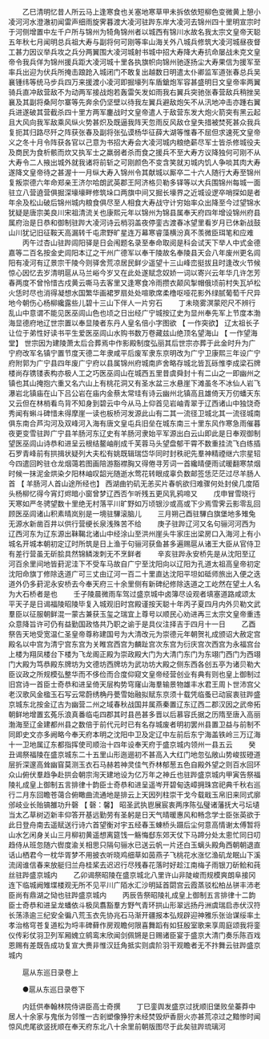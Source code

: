 <!-- { "loadSidebar": true } -->
　　乙巳清明忆昔人所云马上逢寒食也关塞地寒草甲未拆依依短柳色变微黄上憩小凌河河水澄澈初闻雷声细雨旋霁暮渡大凌河驻跸东岸大凌河去锦州四十里明宣宗时于河侧增置中左千户所与锦州为犄角锦州者以城西有锦川水故名我太宗文皇帝天聪五年秋七月闻明总兵祖大寿与副将何可刚等率山海关外八城兵修筑大凌河城昼夜督工甚力因议举兵攻之兵分两翼围大凌河城射书城中招大寿降大寿抗命屡战未克文皇帝令我兵佯为锦州援兵距大凌河城十里各执旗帜向锦州驰逐扬尘大寿果信为援军至率兵出迎为伏兵所掩击踉跄入城闭门不敢复出越数日明遣太仆卿监军道张春总兵吴襄锺纬等统马步兵四万来援渡小凌河即掘壕列车盾鎗炮军容甚盛明日文皇帝率两翼骑兵直冲敌营敌不为动两军接战炮若轰雷矢发如雨我右翼兵突驰张春营敌兵稍挫吴襄及其副将桑阿尔寨等先奔余仍坚壁以待我左翼兵避敌炮矢不从汛地冲击亦踵右翼兵进遂破其营截杀四十里方两军鏖战时文皇帝遣人于敌营东发大炮火箭突有黑云起且大风向我军敌乘风纵火势甚炽及既逼我阵天忽雨反风敌仓皇失措被焚死甚众我兵复扼其归路尽歼之阵获张春及副将张弘谟杨华征薛大湖等惟春不屈但求速死文皇帝义之冬十月令阵获各官以己意为书招大寿会大凌河城内粮绝薪尽军士皆杀修城役夫及商民为食析骸而炊又执军士之羸弱者杀而食之援兵不至大寿方议降独何可刚不从大寿令二人掖出城外就我诸将前斩之可刚颜色不变含笑就刃城内饥人争啖其肉大寿遂降文皇帝待之甚渥十一月纵大寿入锦州令其献城以厮卒二十六人随行大寿至锦州复叛崇德六年命郑亲王济尔哈朗武英郡王阿济格贝勒多铎等以大兵围锦州每城一面驻立八营遶营俱掘深壕壕畔修筑垛口两旗中间又掘长壕界之近城设逻卒哨探如是者年余及松山破后锦州城内粮食俱尽至人相食大寿战守计穷始率众出降至今过望锦水犹疑是唐宗美良川宋祖清流关也康熙元年以锦州为锦县属奉天府四年增设锦州府县属府治是日恭和御制驻跸大凌河诗云梢羽盖夜停銮古渡春冰望里看岁月已休新战鼓山川犹记旧征鞍天高漏转千屯肃野旷星连万幕寒睿藻横汾真不羡微臣珥笔和应难 
　　丙午过杏山驻跸闾阳驿是日会闱题名录至奉命取阅是科会试天下举人中式金德嘉等二百名按金史闾阳本辽之干州广德军以奉干陵故名奉陵县天会八年废州更名闾阳有凌河有辽景宗干陵今则驿舍荒凉居民鲜少遥望十三山峰峦挺拔且时逢改火节候惊心因忆去岁清明扈从马兰峪今岁又在此处遂赋念奴娇一词以寄兴云年华几许怎芳春两度不曾怜惜古戍黄云嘶马去客里又逢寒食冷雨攒衣颠风掣帽俄顷前村失瓦垆松火恁时尽也消得凝想水国繁华画裙罗扇处处喧歌席柔橹呕哑花影外绿腻葡萄千尺异地今朝伤心杨柳纔露些儿碧十三山下伴人一片穷石 
　　丁未晓雾溟蒙咫尺不辨行乱山中意谓不能见医巫闾山色也顷之日出经广宁城按辽史为显州奉先军上节度本渤海显德府地辽世宗置以奉显陵者东丹人皇名倍小字图欲 【 一作突欲】 辽太祖长子让位于弟性好读书平生爱医巫闾山水购书数万卷藏兹山绝顶名望海山 【 一作望海堂】 世宗因为建陵萧太后合葬焉中作影殿制度弘丽其后世宗亦葬于此金时升为广宁府改军名镇宁置节度天德二年隶咸平后废军隶东京明改为广宁卫康熙三年设广宁府附郭为广宁县四年废广宁府以县属锦州府城南庐舍略存城北皆瓦砾惟李成梁石牌楼尚存镌镂表构亦极人工之巧医巫闾山在城西五里昔虞舜封十有二山之一即幽州之镇也其山掩抱六重又名六山上有桃花洞又有圣水盆三水悬崖下滩虽冬不冰仙人岩飞瀑岩北镇庙在山下吕公岩在庙内金蔡太常珪有诗云幽州北镇高且雄倚天万仞蟠天东又云但在林梢看鸟背不知身到碧云中今从马上仰首见岩岫青翠于辽西诸山中独饶奇秀闻有蝌斗碑惜未得摩崖一读也板桥河发源此山有二其一流径卫城北其一流径城南俱东南合芦沟河及双峰河入海有唐文皇屯兵旧垒在城东南三十里东风作寒急雨催暮夜更变雪驻跸广宁县羊肠河东辽史有羊肠河隶始平军源出白云山即此是日奉观御制望医巫闾山诗恭和进呈云根结鳌岫削成千芙蓉马头望盘郁干霄不数重挂流飞白练插石罗青峰前有拱揖状疑列大夫松有姚既辑瑞岱华同时封秩祀先羣神精禋继六宗星轺今四遣回盻驻仓龙烟蔼若图画陪游豁襟胸又得倦寻芳词一首纔晴便雨试暖翻寒禁烟时候一抹泥金烘染夕阳林岫叹韶光随逝水莺花转眼成辜负数邮签恁茫茫过尽羊肠人首 【 羊肠河人首山途所经也】 西湖曲钓矶无恙买片春帆欲归难骤何处封侯几度陌头杨柳忆得今宵灯烬暗小窗曾梦辽西否乍听残五更风乳鸦啼又 
　　戊申冒雪晓行天寒如严冬骋望数十里绝无村落平川旷野如万顷银沙或高或下少焉雪霁云影零乱回顾医巫闾诸山积素晴岚别是一境驻驆滚脑儿 
　　三月朔己酉驻驆白旗堡地多雉兔无源水新凿百井以供行营绠长泉浅殊苦不给 
　　庚子驻跸辽河又名句骊河河西为辽西河东为辽东源出靺鞨北诸山中经涂山至洪州崖头牛家庄出梁房口入海河上有小城名开城本朝初定辽时所筑是日上渔于句骊河获鱼甚多遍赐扈从诸王大臣从官侍卫有差行营虽无斫脍具然锦鳞泼刺无不烹鲜者 
　　辛亥驻跸永安桥先是从沈阳至辽河百余里间地皆葑泥洼下不受车马故自广宁至沈阳向以辽阳为孔道太祖高皇帝初定沈阳命旗丁修除迭道广可三丈由辽河一百二十里直达沈阳平坦如砥师旅出入便之迭道外仍多葑泥永安桥去今奉天府三十余里侧有新碑纪修除迭道之工屹然在望土人名为大石桥者是也 
　　壬子陵晨微雨车驾过盛京城中卤簿尽设观者填塞道路咸颂太平天子是日谒福陵昭陵毕复入城观旧时宫殿谨按天聪十年丙子夏四月内外贝勒文武羣臣以征服朝鲜混一蒙古兼获玉玺之瑞宜上尊号以顺民心劝进再三太宗文皇帝重违众意降旨许可仍有益勤国政恪共乃职之谕于是具仪注择吉于四月十一日 
　　乙酉祭告天地受宽温仁圣皇帝尊称建国号为大清改元为崇德元年朝贺礼成颁诏大赦定宫殿名以中宫为清宁宫东宫为关睢宫西宫为麟趾宫次东宫为衍庆宫次西宫为永福宫台上楼为翔凤楼台下楼为飞龙阁正殿为崇政殿大门为大清门东门为东翊门西门为西翊门大殿为笃恭殿东牌坊为文德坊西牌坊为武功坊大殿之侧东西各创五亭为诸贝勒大臣议政之所规模弘整华而不侈俭而合度仰窥文皇帝经营创业有典有则也皇上御制过旧宫诗一首臣士奇恭和进呈倚天层构势穹窿山海羣输景物雄丰水君王周卜世沛宫父老汉歌风金楹玉石写云常蔚绣桷丹甍雪始融拟赋东京须十载凭临蚤已动宸衷驻跸盛京城东北按金辽古为幽营二州之域春秋战国并属燕秦置辽东辽西二郡汉因之武帝拓朝鲜地增置玄菟乐浪真番临屯四郡其时县邑甚多晋以后慕容氏据之历隋至唐入高丽渤海至辽金建都州县之数倍于前代元时已有名存城废者明初罢州县置卫益与前制不同即史文亦多阙略今奉天府本明之沈阳中卫及定辽中左前后东宁海盖铁岭三万辽海十一卫地属辽东都指挥使司顺治十四年设奉天府于盛京城内领州一县五云 
　　癸丑谒祭福陵在盛京城东二十五里山形迤逦初不甚高入大红门地忽弘敞山势峻拔磴道层折深邃高耸幽窅莫测玉衣石马赫若神灵佳气乔林郁葱五色自殿外望之则百水回环众山俯伏羣趋争赴拱会朝宗洵天建地设为亿万年之神丘也驻跸盛京城内甲寅告祭福陵礼成皇上御制五言排律十韵臣士奇恭和进呈遥岑开碧甸迭嶂拥珠宫祀典千秋右巡行二月东回瞻苍蔼合俯瞰曲流通地是排云上天因列柱崇干戈今载戢玉帛旧来同式廓邠岐业长贻镐雒功升磬 【 磬：馨】 昭圣武执鬯展宸衷两序陈弘璧诸藩抚大弓坛壝当太乙草树迈新丰仰答开基远勤劳有圣躬是日天气晴暖惠风和畅念学士臣张英欲于此日登舟南去遥赋送行诗六首望衡对宇五经春玉蝀桥头蹑后尘何意高情谢太傅暂将山水乞闲身关山三月柳初黄遥想离筵饯一觞悔郄东郊天仗下马蹄分处太悤忙同日叨趋侍从班忽随六辔度渝关相思只隔句骊水已送云帆一片还白玉螭头殿角西朝朝退直话山栖君今一枕华胥梦不用披衣听晓鸡细草如茵燕子飞桃花水涨忆渔矶龙眠山下溪流阔谁信春来放艇归兰舟桂桨去迟迟行尽残春花落时好趁江南梅子雨银刀斫鲙和莼丝驻跸盛京城内 
　　乙卯谒祭昭陵在盛京城北八里许山非陡峻而规模爽朗阜接冈连下临城阙雉堞楼观无所不见平川广陌水汇沙明延首閟宫云霞蒸驳松柏丛骈丰沛老臣尚有鼎湖之恸也驻跸盛京城内 
　　丙辰告祭昭陵礼成皇上御制五言排律十二韵臣士奇恭和进呈龙蟠依斗极凤翥豁羣方野气青环拱山形翠远扬丹洲虞瑞启赤伏汉符长荡涤逾三纪安全徧八荒玉衣先协兆石马渐开疆报本弘规辟迎神雅乐张诒谋绥率土孝治格穹苍复道松为埒丰碑藓作房观瞻何限喜舞蹈有如狂殷室歌来享周庭颂我将銮仪传彩仗羽卫列军厢媿立鹓鸾末欣闻剑佩锵是日赐诸臣宴于盛京大清门奏乐陈百戏恩赐有差既告成功复宣大赉非惟汉廷角抵实则虞阶羽干观瞻者无不抃舞云驻跸盛京城内 

　　扈从东巡日录卷上 

　　●扈从东巡日录卷下 

　　内廷供奉翰林院侍讲臣高士奇撰 
　　丁巳銮舆发盛京过抚顺旧堡败垒蓁莽中居人十余家与鬼伥为邻惟一古剎塑像狰狞未经焚毁炉香厨火亦甚荒凉过之黯惨时闻惊风虎尾欲竖抚顺在奉天府东北八十余里前朝版图尽于此矣驻跸琉璃河 
